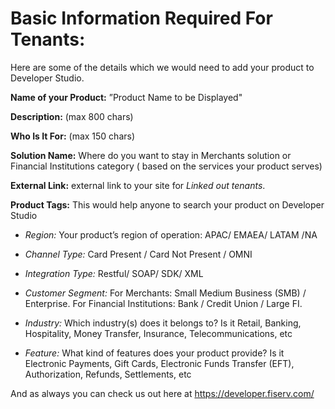 # Basic Information Required For Tenants:

Here are some of the details which we would need to add your product to Developer Studio.

**Name of your Product:**   ”Product Name to be Displayed"

**Description:**     (max 800 chars)

**Who Is It For:**    (max 150 chars)

**Solution Name:**  Where do you want to stay in Merchants solution or Financial Institutions category ( based on the services your product serves)

**External Link:** external link to your site for *Linked out tenants*.
    
**Product Tags:**  This would help anyone to search your product on Developer Studio

* _Region:_     Your product’s region of operation: APAC/ EMAEA/ LATAM /NA

* _Channel Type:_   Card Present / Card Not Present / OMNI

* _Integration Type:_  Restful/ SOAP/ SDK/ XML

* _Customer Segment:_    For Merchants: Small Medium Business (SMB) / Enterprise. For Financial Institutions: Bank / Credit Union / Large FI.
 
* _Industry:_     Which industry(s) does it belongs to? Is it Retail, Banking, Hospitality, Money Transfer, Insurance, Telecommunications, etc

* _Feature:_     What kind of features does your product provide? Is it Electronic Payments, Gift Cards, Electronic Funds Transfer (EFT), Authorization, Refunds, Settlements, etc

 And as always you can check us out here at https://developer.fiserv.com/ 
